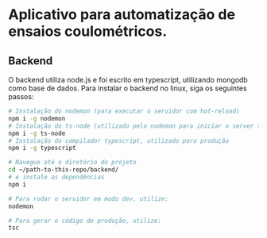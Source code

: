 # Aplicativo para automatização de ensaios coulométricos.

## Backend

O backend utiliza node.js e foi escrito em typescript, utilizando mongodb como base
de dados. Para instalar o backend no linux, siga os seguintes passos:

```bash
# Instalação do nodemon (para executar o servidor com hot-reload)
npm i -g nodemon
# Instalação do ts-node (utilizado pelo nodemon para iniciar o server typescript com hot-reload)
npm i -g ts-node
# Instalação do compilador typescript, utilizado para produção
npm i -g typescript

# Navegue até o diretório do projeto
cd ~/path-to-this-repo/backend/
# e instale as dependências
npm i

# Para rodar o servidor em modo dev, utilize:
nodemon

# Para gerar o código de produção, utilize:
tsc
```
